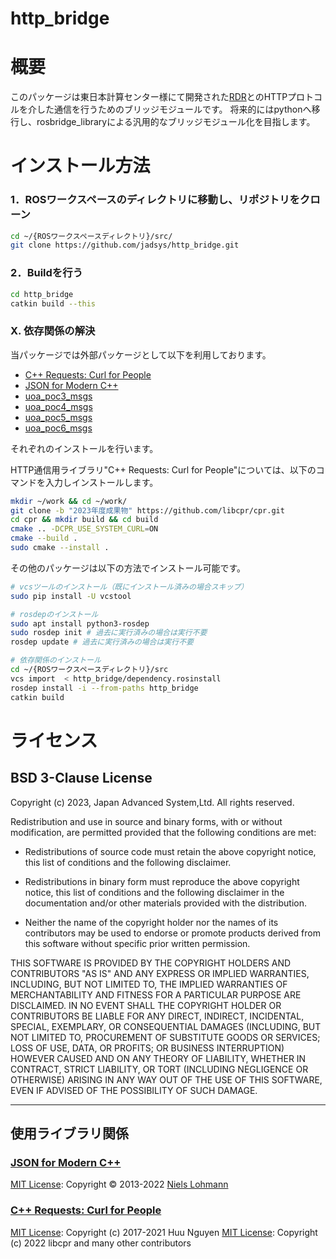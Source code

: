 http_bridge
=======

概要
=======
このパッケージは東日本計算センター様にて開発された[RDR](https://rtc-fukushima.jp/5th-robot-symposium-aizu/5th-robot-symposium-aizu-03/)とのHTTPプロトコルを介した通信を行うためのブリッジモジュールです。
将来的にはpythonへ移行し、rosbridge_libraryによる汎用的なブリッジモジュール化を目指します。

インストール方法
=======
### 1．ROSワークスペースのディレクトリに移動し、リポジトリをクローン
```bash 
cd ~/{ROSワークスペースディレクトリ}/src/
git clone https://github.com/jadsys/http_bridge.git
```
### 2．Buildを行う
```bash 
cd http_bridge
catkin build --this
```
### X. 依存関係の解決
当パッケージでは外部パッケージとして以下を利用しております。
- [C++ Requests: Curl for People](https://github.com/libcpr/cpr)
- [JSON for Modern C++](https://github.com/nlohmann/json)
- [uoa_poc3_msgs](https://github.com/jadsys/uoa_poc3_msgs.git)
- [uoa_poc4_msgs](https://github.com/jadsys/uoa_poc4_msgs.git)
- [uoa_poc5_msgs](https://github.com/jadsys/uoa_poc5_msgs.git)
- [uoa_poc6_msgs](https://github.com/jadsys/uoa_poc6_msgs.git)

それぞれのインストールを行います。

HTTP通信用ライブラリ"C++ Requests: Curl for People"については、以下のコマンドを入力しインストールします。
```bash
mkdir ~/work && cd ~/work/
git clone -b "2023年度成果物" https://github.com/libcpr/cpr.git
cd cpr && mkdir build && cd build
cmake .. -DCPR_USE_SYSTEM_CURL=ON
cmake --build .
sudo cmake --install .
```

その他のパッケージは以下の方法でインストール可能です。
```bash
# vcsツールのインストール（既にインストール済みの場合スキップ）
sudo pip install -U vcstool

# rosdepのインストール
sudo apt install python3-rosdep
sudo rosdep init # 過去に実行済みの場合は実行不要
rosdep update # 過去に実行済みの場合は実行不要

# 依存関係のインストール
cd ~/{ROSワークスペースディレクトリ}/src
vcs import  < http_bridge/dependency.rosinstall
rosdep install -i --from-paths http_bridge
catkin build
```

ライセンス
=======
## BSD 3-Clause License

Copyright (c) 2023, Japan Advanced System,Ltd.
All rights reserved.

Redistribution and use in source and binary forms, with or without
modification, are permitted provided that the following conditions are met:

* Redistributions of source code must retain the above copyright notice, this
  list of conditions and the following disclaimer.

* Redistributions in binary form must reproduce the above copyright notice,
  this list of conditions and the following disclaimer in the documentation
  and/or other materials provided with the distribution.

* Neither the name of the copyright holder nor the names of its contributors 
   may be used to endorse or promote products derived from this software 
   without specific prior written permission.

THIS SOFTWARE IS PROVIDED BY THE COPYRIGHT HOLDERS AND CONTRIBUTORS "AS IS"
AND ANY EXPRESS OR IMPLIED WARRANTIES, INCLUDING, BUT NOT LIMITED TO, THE
IMPLIED WARRANTIES OF MERCHANTABILITY AND FITNESS FOR A PARTICULAR PURPOSE ARE
DISCLAIMED. IN NO EVENT SHALL THE COPYRIGHT HOLDER OR CONTRIBUTORS BE LIABLE
FOR ANY DIRECT, INDIRECT, INCIDENTAL, SPECIAL, EXEMPLARY, OR CONSEQUENTIAL
DAMAGES (INCLUDING, BUT NOT LIMITED TO, PROCUREMENT OF SUBSTITUTE GOODS OR
SERVICES; LOSS OF USE, DATA, OR PROFITS; OR BUSINESS INTERRUPTION) HOWEVER
CAUSED AND ON ANY THEORY OF LIABILITY, WHETHER IN CONTRACT, STRICT LIABILITY,
OR TORT (INCLUDING NEGLIGENCE OR OTHERWISE) ARISING IN ANY WAY OUT OF THE USE
OF THIS SOFTWARE, EVEN IF ADVISED OF THE POSSIBILITY OF SUCH DAMAGE.

* * *
## 使用ライブラリ関係
### [JSON for Modern C++](https://github.com/nlohmann/json)
 [MIT License](https://opensource.org/licenses/MIT): Copyright &copy; 2013-2022 [Niels Lohmann](https://nlohmann.me)
### [C++ Requests: Curl for People](https://github.com/libcpr/cpr)
 [MIT License](https://opensource.org/licenses/MIT): Copyright (c) 2017-2021 Huu Nguyen
 [MIT License](https://opensource.org/licenses/MIT): Copyright (c) 2022 libcpr and many other contributors